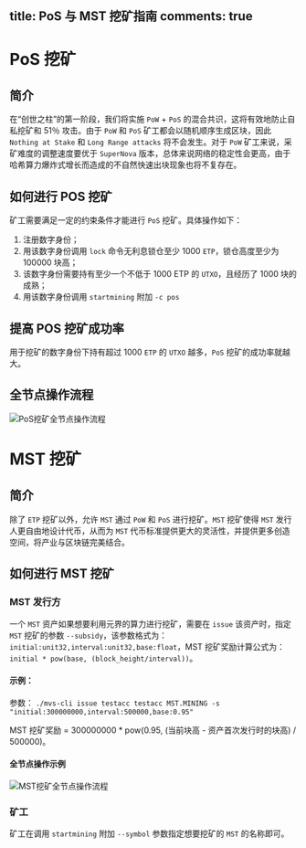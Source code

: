 title: PoS 与 MST 挖矿指南
comments: true
---

# PoS 挖矿

## 简介
在“创世之柱”的第一阶段，我们将实施 `PoW` + `PoS` 的混合共识，这将有效地防止自私挖矿和 51％ 攻击。由于 `PoW` 和 `PoS` 矿工都会以随机顺序生成区块，因此 `Nothing at Stake` 和 `Long Range attacks` 将不会发生。对于 `PoW` 矿工来说，采矿难度的调整速度要优于 `SuperNova` 版本，总体来说网络的稳定性会更高，由于哈希算力爆炸式增长而造成的不自然快速出块现象也将不复存在。

## 如何进行 POS 挖矿
矿工需要满足一定的约束条件才能进行 `PoS` 挖矿。具体操作如下：
1. 注册数字身份；
2. 用该数字身份调用 `lock` 命令无利息锁仓至少 1000 `ETP`，锁仓高度至少为 100000 块高；
3. 该数字身份需要持有至少一个不低于 1000 ETP 的 `UTXO`，且经历了 1000 块的成熟；
4. 用该数字身份调用 `startmining` 附加 `-c pos`

## 提高 POS 挖矿成功率
用于挖矿的数字身份下持有超过 1000 `ETP` 的 `UTXO` 越多，`PoS` 挖矿的成功率就越大。

## 全节点操作流程
![PoS挖矿全节点操作流程](/images/mining/zh/pos_mst_mining_overview.png)

# MST 挖矿

## 简介
除了 `ETP` 挖矿以外，允许 `MST` 通过 `PoW` 和 `PoS` 进行挖矿。`MST` 挖矿使得 `MST` 发行人更自由地设计代币，从而为 `MST` 代币标准提供更大的灵活性，并提供更多创造空间，将产业与区块链完美结合。

## 如何进行 MST 挖矿

### MST 发行方
一个 `MST` 资产如果想要利用元界的算力进行挖矿，需要在 `issue` 该资产时，指定 `MST` 挖矿的参数 `--subsidy`，该参数格式为：`initial:unit32,interval:unit32,base:float`，MST 挖矿奖励计算公式为：`initial * pow(base, (block_height/interval))`。

#### 示例：
参数：
`./mvs-cli issue testacc testacc MST.MINING -s "initial:300000000,interval:500000,base:0.95"`

MST 挖矿奖励 = 300000000 * pow(0.95, (当前块高 - 资产首次发行时的块高) / 500000)。

#### 全节点操作示例
![MST挖矿全节点操作流程](/images/mining/zh/mst_mining_create_asset.png)

### 矿工
矿工在调用 `startmining` 附加 `--symbol` 参数指定想要挖矿的 `MST` 的名称即可。

